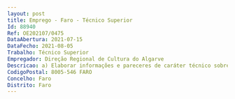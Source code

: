```yaml
--- 
layout: post
title: Emprego - Faro - Técnico Superior
Id: 88940
Ref: OE202107/0475
DataAbertura: 2021-07-15
DataFecho: 2021-08-05
Trabalho: Técnico Superior
Empregador: Direção Regional de Cultura do Algarve
Descricao: a) Elaborar informações e pareceres de caráter técnico sobre processos e propostas de intervenção em imóveis, com particular incidência na reabilitação do Património Histórico b) Conceber projetos de estrutura e fundações, escavação e contenção periférica, redes interiores de água e esgotos c) Executar cálculos, assegurando a resistência e a estabilidade da obra considerada, e tendo em atenção fatores como  a natureza dos materiais de construção a utilizar, pressões de água, resistência aos ventos, a sismos e mudanças de temperatura d) Preparar, organizar e superintender os trabalhos de manutenção e reparação de construções existentes e) Fiscalizar e dirigir tecnicamente obras f) Realizar vistorias técnicas g) Colaborar e participar em equipas multidisciplinares para elaboração de projetos para obras de complexa ou elevada importância técnica ou económica, com particular incidência na área da reabilitação de edifícios históricos h) Conceber e realizar planos de obras, estabelecendo estimativas de custo e orçamentos, planos de trabalho e especificações, indicando o tipo de materiais, máquinas e outros equipamentos necessários i) Preparar os elementos necessários para lançamento de empreitadas, nomeadamente, elaborar o programa de concurso e caderno de encargos.j) Preparar e organizar processos de candidatura aos avisos de financiamentos comunitários ou outros, no âmbito da reabilitação de edifícios, incluindo património classificado. k) Quaisquer outras funções de índole técnica no âmbito da área de atuação da DSBC 
CodigoPostal: 8005-546 FARO
Concelho: Faro
Distrito: Faro
--- 
```

